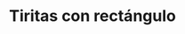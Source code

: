 ---
title: Tiritas con rectángulo
date: 
draft: false

# descripcion
description : Aro de plata colgante móvil con cadena terminado en rectángulo

materials: Plata 925

color: Plateado

dimensions: 7,4 cm

code: 01-01-0013

type: "Aros"

categories: []

# Images
# first image will be shown in the product page
images:
  # - image: "images/path_to_image"
  # La ubicacion de las imagenes es imagenes/Aros/Aros.Colgantes/01-01-0013-tiritas-con-rectangulo
  - image: "./images/aros/colgantes/01-01-0013-tiritas-con-rectangulo_a.jpeg"
  - image: "./images/aros/colgantes/01-01-0013-tiritas-con-rectangulo_b.jpeg"
---
